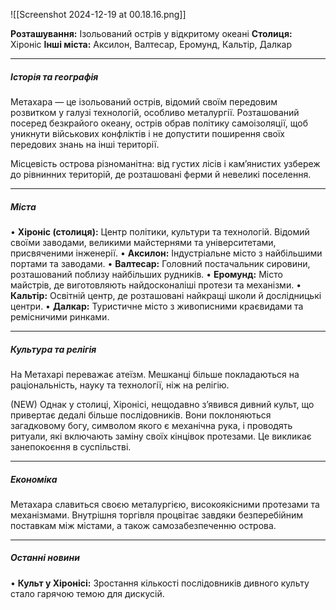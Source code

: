 ![[Screenshot 2024-12-19 at 00.18.16.png]]

**Розташування:** Ізольований острів у відкритому океані
**Столиця:** Хіроніс
**Інші міста:** Аксилон, Валтесар, Еромунд, Кальтір, Далкар

---
##### **Історія та географія**

Метахара — це ізольований острів, відомий своїм передовим розвитком у галузі технологій, особливо металургії. Розташований посеред безкрайого океану, острів обрав політику самоізоляції, щоб уникнути військових конфліктів і не допустити поширення своїх передових знань на інші території.

Місцевість острова різноманітна: від густих лісів і кам’янистих узбереж до рівнинних територій, де розташовані ферми й невеликі поселення.

---
##### **Міста**

• **Хіроніс (столиця):** Центр політики, культури та технологій. Відомий своїми заводами, великими майстернями та університетами, присвяченими інженерії.
• **Аксилон:** Індустріальне місто з найбільшими портами та заводами.
• **Валтесар:** Головний постачальник сировини, розташований поблизу найбільших рудників.
• **Еромунд:** Місто майстрів, де виготовляють найдосконаліші протези та механізми.
• **Кальтір:** Освітній центр, де розташовані найкращі школи й дослідницькі центри.
• **Далкар:** Туристичне місто з живописними краєвидами та ремісничими ринками.

---
##### **Культура та релігія**

На Метахарі переважає атеїзм. Мешканці більше покладаються на раціональність, науку та технології, ніж на релігію.

(NEW) Однак у столиці, Хіронісі, нещодавно з’явився дивний культ, що привертає дедалі більше послідовників. Вони поклоняються загадковому богу, символом якого є механічна рука, і проводять ритуали, які включають заміну своїх кінцівок протезами. Це викликає занепокоєння в суспільстві.

---
##### **Економіка**

Метахара славиться своєю металургією, високоякісними протезами та механізмами. Внутрішня торгівля процвітає завдяки безперебійним поставкам між містами, а також самозабезпеченню острова.

---
##### **Останні новини**

• **Культ у Хіронісі:** Зростання кількості послідовників дивного культу стало гарячою темою для дискусій. 
